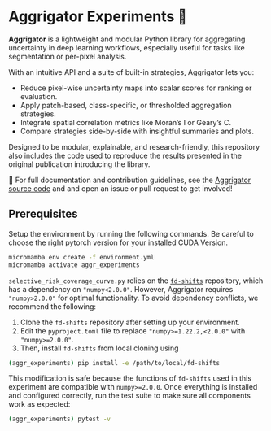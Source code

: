 # Aggrigator Experiments 🐊

**Aggrigator** is a lightweight and modular Python library for aggregating uncertainty in deep learning workflows, especially useful for tasks like segmentation or per-pixel analysis.

With an intuitive API and a suite of built-in strategies, Aggrigator lets you:
- Reduce pixel-wise uncertainty maps into scalar scores for ranking or evaluation.
- Apply patch-based, class-specific, or thresholded aggregation strategies.
- Integrate spatial correlation metrics like Moran’s I or Geary’s C.
- Compare strategies side-by-side with insightful summaries and plots.

Designed to be modular, explainable, and research-friendly, this repository also includes the code used to reproduce the results presented in the original publication introducing the library. <br>

📖 For full documentation and contribution guidelines, see the [Aggrigator source code](https://github.com/Kainmueller-Lab/aggrigator) and and open an issue or pull request to get involved!


## Prerequisites

Setup the environment by running the following commands. Be careful to choose the right pytorch version for your installed CUDA Version.

```bash
micromamba env create -f environment.yml
micromamba activate aggr_experiments
```

```selective_risk_coverage_curve.py``` relies on the [```fd-shifts```](https://github.com/IML-DKFZ/fd-shifts/tree/main) repository, which has a dependency on ```"numpy<2.0.0"```. However, Aggrigator requires ```"numpy>2.0.0"``` for optimal functionality. To avoid dependency conflicts, we recommend the following:

1. Clone the ```fd-shifts``` repository after setting up your environment.
2. Edit the ```pyproject.toml``` file to replace ```"numpy>=1.22.2,<2.0.0"``` with ```"numpy>=2.0.0"```.
3. Then, install ```fd-shifts``` from local cloning using

```bash
(aggr_experiments) pip install -e /path/to/local/fd-shifts
```

This modification is safe because the functions of ```fd-shifts``` used in this experiment are compatible with ```numpy>=2.0.0```. Once everything is installed and configured correctly, run the test suite to make sure all components work as expected:

```bash
(aggr_experiments) pytest -v
```
